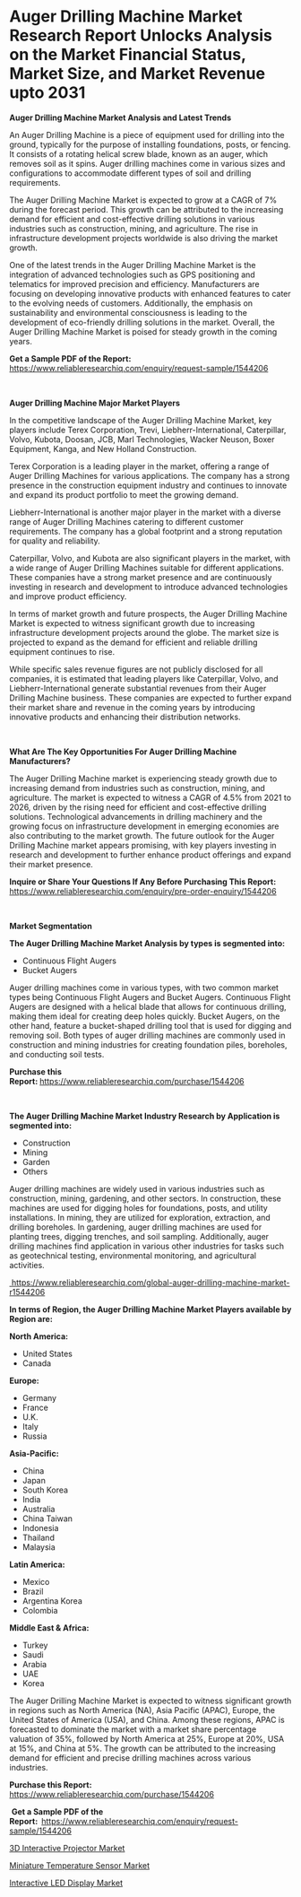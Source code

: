 <p><h1>Auger Drilling Machine Market Research Report Unlocks Analysis on the Market Financial Status, Market Size, and Market Revenue upto 2031</h1></p><p><strong>Auger Drilling Machine Market Analysis and Latest Trends</strong></p>
<p><p>An Auger Drilling Machine is a piece of equipment used for drilling into the ground, typically for the purpose of installing foundations, posts, or fencing. It consists of a rotating helical screw blade, known as an auger, which removes soil as it spins. Auger drilling machines come in various sizes and configurations to accommodate different types of soil and drilling requirements.</p><p>The Auger Drilling Machine Market is expected to grow at a CAGR of 7% during the forecast period. This growth can be attributed to the increasing demand for efficient and cost-effective drilling solutions in various industries such as construction, mining, and agriculture. The rise in infrastructure development projects worldwide is also driving the market growth.</p><p>One of the latest trends in the Auger Drilling Machine Market is the integration of advanced technologies such as GPS positioning and telematics for improved precision and efficiency. Manufacturers are focusing on developing innovative products with enhanced features to cater to the evolving needs of customers. Additionally, the emphasis on sustainability and environmental consciousness is leading to the development of eco-friendly drilling solutions in the market. Overall, the Auger Drilling Machine Market is poised for steady growth in the coming years.</p></p>
<p><strong>Get a Sample PDF of the Report:&nbsp;</strong> <a href="https://www.reliableresearchiq.com/enquiry/request-sample/1544206">https://www.reliableresearchiq.com/enquiry/request-sample/1544206</a></p>
<p>&nbsp;</p>
<p><strong>Auger Drilling Machine Major Market Players</strong></p>
<p><p>In the competitive landscape of the Auger Drilling Machine Market, key players include Terex Corporation, Trevi, Liebherr-International, Caterpillar, Volvo, Kubota, Doosan, JCB, Marl Technologies, Wacker Neuson, Boxer Equipment, Kanga, and New Holland Construction.</p><p>Terex Corporation is a leading player in the market, offering a range of Auger Drilling Machines for various applications. The company has a strong presence in the construction equipment industry and continues to innovate and expand its product portfolio to meet the growing demand.</p><p>Liebherr-International is another major player in the market with a diverse range of Auger Drilling Machines catering to different customer requirements. The company has a global footprint and a strong reputation for quality and reliability.</p><p>Caterpillar, Volvo, and Kubota are also significant players in the market, with a wide range of Auger Drilling Machines suitable for different applications. These companies have a strong market presence and are continuously investing in research and development to introduce advanced technologies and improve product efficiency.</p><p>In terms of market growth and future prospects, the Auger Drilling Machine Market is expected to witness significant growth due to increasing infrastructure development projects around the globe. The market size is projected to expand as the demand for efficient and reliable drilling equipment continues to rise.</p><p>While specific sales revenue figures are not publicly disclosed for all companies, it is estimated that leading players like Caterpillar, Volvo, and Liebherr-International generate substantial revenues from their Auger Drilling Machine business. These companies are expected to further expand their market share and revenue in the coming years by introducing innovative products and enhancing their distribution networks.</p></p>
<p>&nbsp;</p>
<p><strong>What Are The Key Opportunities For Auger Drilling Machine Manufacturers?</strong></p>
<p><p>The Auger Drilling Machine market is experiencing steady growth due to increasing demand from industries such as construction, mining, and agriculture. The market is expected to witness a CAGR of 4.5% from 2021 to 2026, driven by the rising need for efficient and cost-effective drilling solutions. Technological advancements in drilling machinery and the growing focus on infrastructure development in emerging economies are also contributing to the market growth. The future outlook for the Auger Drilling Machine market appears promising, with key players investing in research and development to further enhance product offerings and expand their market presence.</p></p>
<p><strong>Inquire or Share Your Questions If Any Before Purchasing This Report:</strong> <a href="https://www.reliableresearchiq.com/enquiry/pre-order-enquiry/1544206">https://www.reliableresearchiq.com/enquiry/pre-order-enquiry/1544206</a></p>
<p>&nbsp;</p>
<p><strong>Market Segmentation</strong></p>
<p><strong>The Auger Drilling Machine Market Analysis by types is segmented into:</strong></p>
<p><ul><li>Continuous Flight Augers</li><li>Bucket Augers</li></ul></p>
<p><p>Auger drilling machines come in various types, with two common market types being Continuous Flight Augers and Bucket Augers. Continuous Flight Augers are designed with a helical blade that allows for continuous drilling, making them ideal for creating deep holes quickly. Bucket Augers, on the other hand, feature a bucket-shaped drilling tool that is used for digging and removing soil. Both types of auger drilling machines are commonly used in construction and mining industries for creating foundation piles, boreholes, and conducting soil tests.</p></p>
<p><strong>Purchase this Report:&nbsp;</strong><a href="https://www.reliableresearchiq.com/purchase/1544206">https://www.reliableresearchiq.com/purchase/1544206</a></p>
<p>&nbsp;</p>
<p><strong>The Auger Drilling Machine Market Industry Research by Application is segmented into:</strong></p>
<p><ul><li>Construction</li><li>Mining</li><li>Garden</li><li>Others</li></ul></p>
<p><p>Auger drilling machines are widely used in various industries such as construction, mining, gardening, and other sectors. In construction, these machines are used for digging holes for foundations, posts, and utility installations. In mining, they are utilized for exploration, extraction, and drilling boreholes. In gardening, auger drilling machines are used for planting trees, digging trenches, and soil sampling. Additionally, auger drilling machines find application in various other industries for tasks such as geotechnical testing, environmental monitoring, and agricultural activities.</p></p>
<p><a href="https://www.reliableresearchiq.com/global-auger-drilling-machine-market-r1544206">&nbsp;https://www.reliableresearchiq.com/global-auger-drilling-machine-market-r1544206</a></p>
<p><strong>In terms of Region, the Auger Drilling Machine Market Players available by Region are:</strong></p>
<p>
    <p> <strong> North America: </strong>
        <ul>
            <li>United States</li>
            <li>Canada</li>
        </ul>
        </p> 
    <p> <strong> Europe: </strong>
        <ul>
            <li>Germany</li>
            <li>France</li>
            <li>U.K.</li>
            <li>Italy</li>
            <li>Russia</li>
        </ul>
        </p> 
    <p> <strong> Asia-Pacific: </strong>
        <ul>
            <li>China</li>
            <li>Japan</li>
            <li>South Korea</li>
            <li>India</li>
            <li>Australia</li>
            <li>China Taiwan</li>
            <li>Indonesia</li>
            <li>Thailand</li>
            <li>Malaysia</li>
        </ul>
        </p> 
    <p> <strong> Latin America: </strong>
        <ul>
            <li>Mexico</li>
            <li>Brazil</li>
            <li>Argentina Korea</li>
            <li>Colombia</li>
        </ul>
        </p> 
    <p> <strong> Middle East & Africa: </strong>
        <ul>
            <li>Turkey</li>
            <li>Saudi</li>
            <li>Arabia</li>
            <li>UAE</li>
            <li>Korea</li>
        </ul>
    </p>
    </p>
<p><p>The Auger Drilling Machine Market is expected to witness significant growth in regions such as North America (NA), Asia Pacific (APAC), Europe, the United States of America (USA), and China. Among these regions, APAC is forecasted to dominate the market with a market share percentage valuation of 35%, followed by North America at 25%, Europe at 20%, USA at 15%, and China at 5%. The growth can be attributed to the increasing demand for efficient and precise drilling machines across various industries.</p></p>
<p><strong>Purchase this Report: </strong><a href="https://www.reliableresearchiq.com/purchase/1544206">https://www.reliableresearchiq.com/purchase/1544206</a></p>
<p>&nbsp;<strong>Get a Sample PDF of the Report:&nbsp;&nbsp;</strong><a href="https://www.reliableresearchiq.com/enquiry/request-sample/1544206">https://www.reliableresearchiq.com/enquiry/request-sample/1544206</a></p>
<p><strong></strong></p>
<p><p><a href="https://github.com/JordyBecker/Market-Research-Report-List-1/blob/main/3d-interactive-projector-market.md">3D Interactive Projector Market</a></p><p><a href="https://github.com/neilMartin36/Market-Research-Report-List-1/blob/main/miniature-temperature-sensor-market.md">Miniature Temperature Sensor Market</a></p><p><a href="https://github.com/sydneyHley85/Market-Research-Report-List-1/blob/main/interactive-led-display-market.md">Interactive LED Display Market</a></p></p>